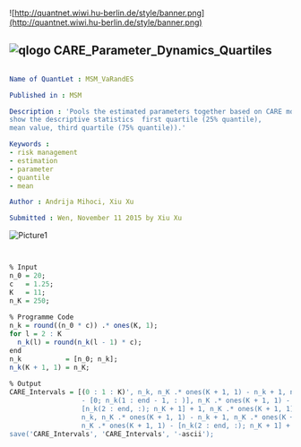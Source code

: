 
![http://quantnet.wiwi.hu-berlin.de/style/banner.png](http://quantnet.wiwi.hu-berlin.de/style/banner.png)

## ![qlogo](http://quantnet.wiwi.hu-berlin.de/graphics/quantlogo.png) **CARE_Parameter_Dynamics_Quartiles**


```yaml

Name of QuantLet : MSM_VaRandES

Published in : MSM

Description : 'Pools the estimated parameters together based on CARE model, and
show the descriptive statistics  first quartile (25% quantile), 
mean value, third quartile (75% quantile)).'

Keywords : 
- risk management
- estimation
- parameter
- quantile
- mean

Author : Andrija Mihoci, Xiu Xu

Submitted : Wen, November 11 2015 by Xiu Xu
```


![Picture1]()


```R


% Input
n_0 = 20;         
c   = 1.25;       
K   = 11;         
n_K = 250;        
 
% Programme Code
n_k = round((n_0 * c)) .* ones(K, 1);
for l = 2 : K
  n_k(l) = round(n_k(l - 1) * c);
end
n_k           = [n_0; n_k]; 
n_k(K + 1, 1) = n_K;
 
% Output
CARE_Intervals = [(0 : 1 : K)', n_k, n_K .* ones(K + 1, 1) - n_k + 1, n_K .* ones(K + 1, 1)...
                  - [0; n_k(1 : end - 1, : )], n_K .* ones(K + 1, 1) - ...
                  [n_k(2 : end, :); n_K + 1] + 1, n_K .* ones(K + 1, 1) - ...
                  n_k, n_K .* ones(K + 1, 1) - n_k + 1, n_K .* ones(K + 1, 1), ...
                  n_K .* ones(K + 1, 1) - [n_k(2 : end, :); n_K + 1] + 1, n_K .* ones(K + 1, 1)];
save('CARE_Intervals', 'CARE_Intervals', '-ascii');


